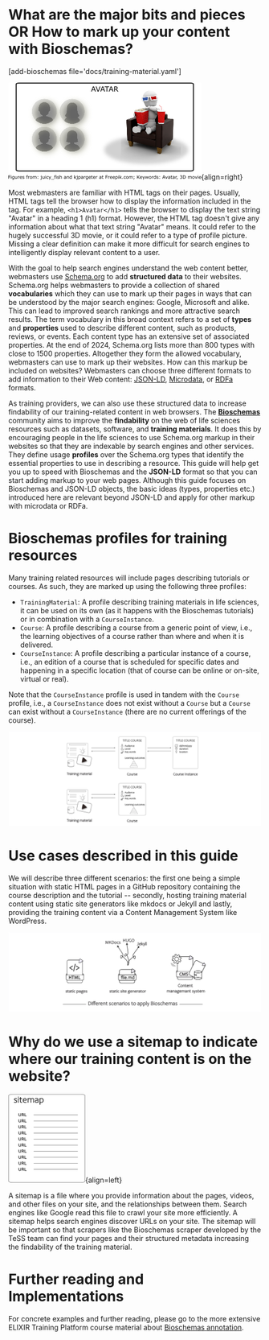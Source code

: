 # What are the major bits and pieces OR How to mark up your content with Bioschemas?

[add-bioschemas file='docs/training-material.yaml']

![avatar by juicy_fish & kjpargeter at freepik.com](../assets/images/avatar_perspectives.png){align=right}

Most webmasters are familiar with HTML tags on their pages. Usually, HTML tags tell the browser how to display the information included in the tag. For example, `<h1>Avatar</h1>` tells the browser to display the text string "Avatar" in a heading 1 (h1) format. However, the HTML tag doesn't give any information about what that text string "Avatar" means. It could refer to the hugely successful 3D movie, or it could refer to a type of profile picture. Missing a clear definition can make it more difficult for search engines to intelligently display relevant content to a user.

With the goal to help search engines understand the web content better, webmasters use [Schema.org](https://schema.org) to add **structured data** to their websites. Schema.org helps webmasters to provide a collection of shared **vocabularies** which they can use to mark up their pages in ways that can be understood by the major search engines: Google, Microsoft and alike. This can lead to improved search rankings and more attractive search results. The term vocabulary in this broad context refers to a set of **types** and **properties** used to describe different content, such as products, reviews, or events. Each content type has an extensive set of associated properties. At the end of 2024, Schema.org lists more than 800 types with close to 1500 properties. Altogether they form the allowed vocabulary, webmasters can use to mark up their websites. How can this markup be included on websites? Webmasters can choose three different formats to add information to their Web content: [JSON-LD](https://en.wikipedia.org/wiki/JSON-LD), [Microdata](https://en.wikipedia.org/wiki/Microdata_(HTML)), or [RDFa](https://en.wikipedia.org/wiki/RDFa) formats. 

As training providers, we can also use these structured data to increase findability of our training-related content in web browsers. The **[Bioschemas](https://bioschemas.org/)** community aims to improve the **findability** on the web of life sciences resources such as datasets, software, and **training materials**. It does this by encouraging people in the life sciences to use Schema.org markup in their websites so that they are indexable by search engines and other services. They define usage **profiles** over the Schema.org types that identify the essential properties to use in describing a resource. This guide will help get you up to speed with Bioschemas and the **JSON-LD** format so that you can start adding markup to your web pages. Although this guide focuses on Bioschemas and JSON-LD objects, the basic ideas (types, properties etc.) introduced here are relevant beyond JSON-LD and apply for other markup with microdata or RDFa.

# Bioschemas profiles for training resources

Many training related resources will include pages describing tutorials or courses. As such, they are marked up using the following three profiles:

- `TrainingMaterial`: A profile describing training materials in life sciences, it can be used on its own (as it happens with the Bioschemas tutorials) or in combination with a `CourseInstance`.
- `Course`: A profile describing a course from a generic point of view, i.e., the learning objectives of a course rather than where and when it is delivered.
- `CourseInstance`: A profile describing a particular instance of a course, i.e., an edition of a course that is scheduled for specific dates and happening in a specific location (that of course can be online or on-site, virtual or real).

Note that the `CourseInstance` profile is used in tandem with the `Course` profile, i.e., a `CourseInstance` does not exist without a `Course` but a `Course` can exist without a `CourseInstance` (there are no current offerings of the course).

![bioschema use cases](../assets/images/profiles_training.png)

# Use cases described in this guide

We will describe three different scenarios: the first one being a simple situation with static HTML pages in a GitHub repository containing the course description and the tutorial -- secondly, hosting training material content using static site generators like mkdocs or Jekyll and lastly, providing the training content via a Content Management System like WordPress.

![bioschema use cases](../assets/images/Bioschemas_usecases.png)

# Why do we use a sitemap to indicate where our training content is on the website?

![sitemap drawing](../assets/images/sitemap_drawing.png){align=left}

A sitemap is a file where you provide information about the pages, videos, and other files on your site, and the relationships between them. Search engines like Google read this file to crawl your site more efficiently. A sitemap helps search engines discover URLs on your site. The sitemap will be important so that scrapers like the Bioschemas scraper developed by the TeSS team can find your pages and their structured metadata increasing the findability of the training material.

# Further reading and Implementations

For concrete examples and further reading, please go to the more extensive ELIXIR Training Platform course material about [Bioschemas annotation](https://elixir-europe-training.github.io/ELIXIR-TrP-Bioschemas/). 
